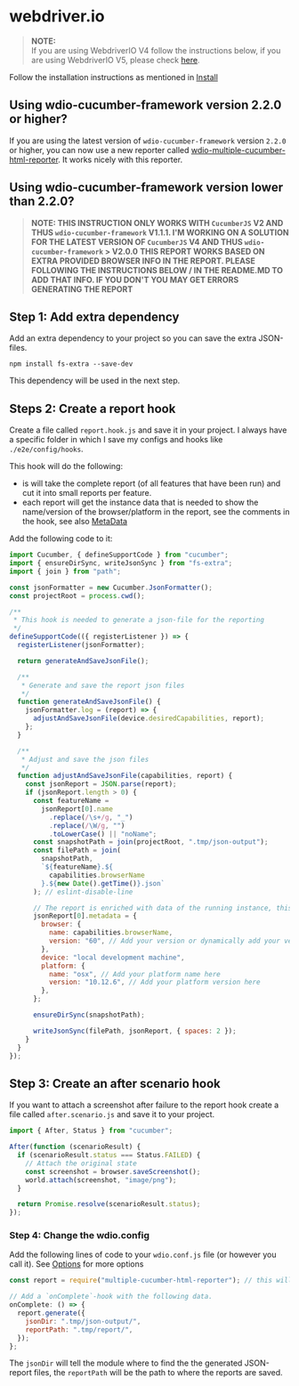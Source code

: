 # webdriver.io

> **NOTE:<br>**
> If you are using WebdriverIO V4 follow the instructions below, if you are using WebdriverIO V5, please check [here](https://github.com/wswebcreation/wdio-cucumberjs-json-reporter).

Follow the installation instructions as mentioned in [Install](../README.MD#install)

## Using wdio-cucumber-framework version 2.2.0 or higher?

If you are using the latest version of `wdio-cucumber-framework` version `2.2.0` or higher, you can now use a new reporter called [wdio-multiple-cucumber-html-reporter](https://github.com/wswebcreation/wdio-multiple-cucumber-html-reporter).
It works nicely with this reporter.

## Using wdio-cucumber-framework version lower than 2.2.0?

> **NOTE: THIS INSTRUCTION ONLY WORKS WITH `CucumberJS` V2 AND THUS `wdio-cucumber-framework` V1.1.1. I'M WORKING ON A SOLUTION FOR THE LATEST VERSION OF `CucumberJS` V4 AND THUS `wdio-cucumber-framework` > V2.0.0**
> **THIS REPORT WORKS BASED ON EXTRA PROVIDED BROWSER INFO IN THE REPORT. PLEASE FOLLOWING THE INSTRUCTIONS BELOW / IN THE README.MD TO ADD THAT INFO. IF YOU DON'T YOU MAY GET ERRORS GENERATING THE REPORT**

## Step 1: Add extra dependency

Add an extra dependency to your project so you can save the extra JSON-files.

`npm install fs-extra --save-dev`

This dependency will be used in the next step.

## Steps 2: Create a report hook

Create a file called `report.hook.js` and save it in your project. I always have a specific folder in which I save my configs and hooks like `./e2e/config/hooks`.

This hook will do the following:

- is will take the complete report (of all features that have been run) and cut it into small reports per feature.
- each report will get the instance data that is needed to show the name/version of the browser/platform in the report, see the comments in the hook, see also [MetaData](../README.MD#metadata-1)

Add the following code to it:

```js
import Cucumber, { defineSupportCode } from "cucumber";
import { ensureDirSync, writeJsonSync } from "fs-extra";
import { join } from "path";

const jsonFormatter = new Cucumber.JsonFormatter();
const projectRoot = process.cwd();

/**
 * This hook is needed to generate a json-file for the reporting
 */
defineSupportCode(({ registerListener }) => {
  registerListener(jsonFormatter);

  return generateAndSaveJsonFile();

  /**
   * Generate and save the report json files
   */
  function generateAndSaveJsonFile() {
    jsonFormatter.log = (report) => {
      adjustAndSaveJsonFile(device.desiredCapabilities, report);
    };
  }

  /**
   * Adjust and save the json files
   */
  function adjustAndSaveJsonFile(capabilities, report) {
    const jsonReport = JSON.parse(report);
    if (jsonReport.length > 0) {
      const featureName =
        jsonReport[0].name
          .replace(/\s+/g, "_")
          .replace(/\W/g, "")
          .toLowerCase() || "noName";
      const snapshotPath = join(projectRoot, ".tmp/json-output");
      const filePath = join(
        snapshotPath,
        `${featureName}.${
          capabilities.browserName
        }.${new Date().getTime()}.json`
      ); // eslint-disable-line

      // The report is enriched with data of the running instance, this is needed to show the name/version of the browser/platform in the report
      jsonReport[0].metadata = {
        browser: {
          name: capabilities.browserName,
          version: "60", // Add your version or dynamically add your version here
        },
        device: "local development machine",
        platform: {
          name: "osx", // Add your platform name here
          version: "10.12.6", // Add your platform version here
        },
      };

      ensureDirSync(snapshotPath);

      writeJsonSync(filePath, jsonReport, { spaces: 2 });
    }
  }
});
```

## Step 3: Create an after scenario hook

If you want to attach a screenshot after failure to the report hook create a file called `after.scenario.js` and save it to your project.

```js
import { After, Status } from "cucumber";

After(function (scenarioResult) {
  if (scenarioResult.status === Status.FAILED) {
    // Attach the original state
    const screenshot = browser.saveScreenshot();
    world.attach(screenshot, "image/png");
  }

  return Promise.resolve(scenarioResult.status);
});
```

### Step 4: Change the wdio.config

Add the following lines of code to your `wdio.conf.js` file (or however you call it). See [Options](../README.MD#options) for more options

```js
const report = require("multiple-cucumber-html-reporter"); // this will add the reporter to your config

// Add a `onComplete`-hook with the following data.
onComplete: () => {
  report.generate({
    jsonDir: ".tmp/json-output/",
    reportPath: ".tmp/report/",
  });
};
```

The `jsonDir` will tell the module where to find the the generated JSON-report files, the `reportPath` will be the path to where the reports are saved.
